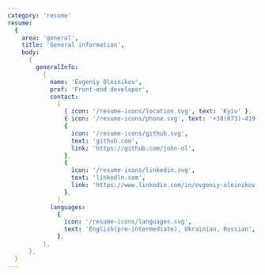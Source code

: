 ```yaml
---
category: 'resume'
resume:
  {
    area: 'general',
    title: 'General information',
    body:
      {
        generalInfo:
          {
            name: 'Evgeniy Oleinikov',
            prof: 'Front-end developer',
            contact:
              [
                { icon: '/resume-icons/location.svg', text: 'Kyiv' },
                { icon: '/resume-icons/phone.svg', text: '+38(073)-419-34-31' },
                {
                  icon: '/resume-icons/github.svg',
                  text: 'github.com',
                  link: 'https://github.com/john-ol',
                },
                {
                  icon: '/resume-icons/linkedin.svg',
                  text: 'linkedln.com',
                  link: 'https://www.linkedin.com/in/evgeniy-oleinikov',
                },
              ],
            languages:
              {
                icon: '/resume-icons/languages.svg',
                text: 'English(pre-intermediate), Ukrainian, Russian',
              },
          },
      },
  }
---
```

